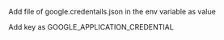 Add file of google.credentails.json in the env variable as value

Add key as GOOGLE_APPLICATION_CREDENTIAL

